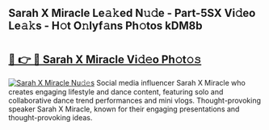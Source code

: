 ## Sarah X Miracle Le𝚊𝚔ed N𝚞𝚍e - Part-5SX Vi𝚍eo Le𝚊𝚔s - H𝚘t O𝚗lyf𝚊ns Ph𝚘tos kDM8b

# <h2><a href="http://hf15lf4.feru.top/?c=Sarah+X+Miracle">🔗 👉 🔴 Sarah X Miracle Vi𝚍𝚎o Ph𝚘t𝚘𝚜</a></h2>

[![Sarah X Miracle Nu𝚍𝚎s](https://i.imgur.com/0TWrTi3.gif)](http://hf15lf4.feru.top/?c=Sarah+X+Miracle)
Social media influencer Sarah X Miracle who creates engaging lifestyle and dance content, featuring solo and collaborative dance trend performances and mini vlogs. Thought-provoking speaker Sarah X Miracle, known for their engaging presentations and thought-provoking ideas. 
